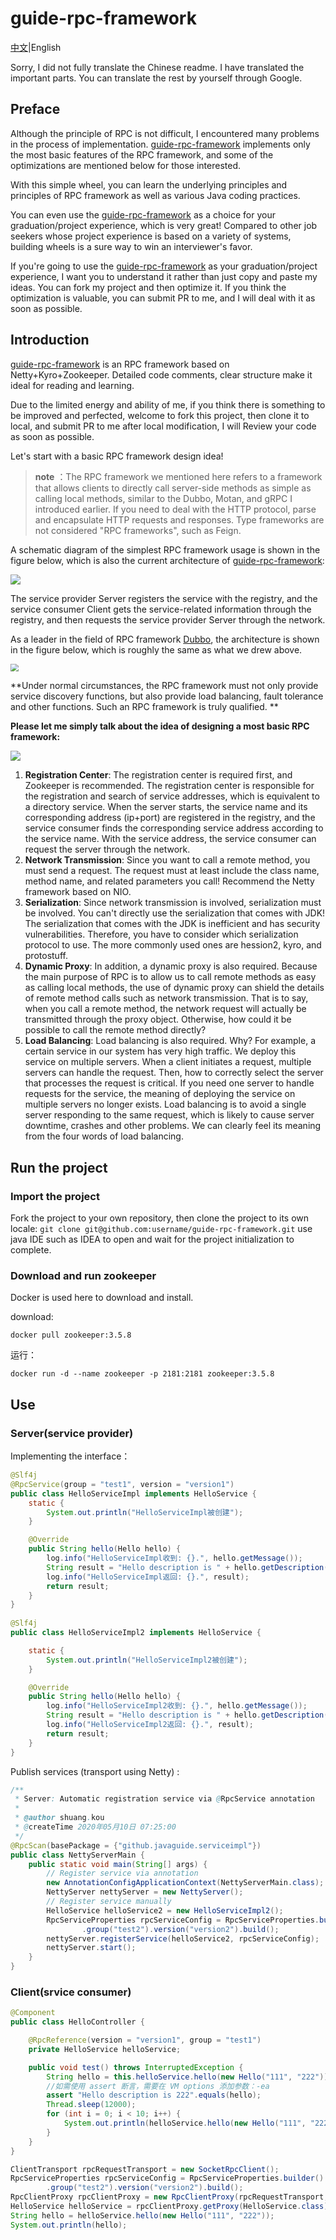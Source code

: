 # guide-rpc-framework

[中文](./README.md)|English

Sorry, I did not fully translate the Chinese readme. I have translated the important parts. You can translate the rest by yourself through Google.

## Preface

Although the principle of RPC is not difficult, I encountered many problems in the process of implementation. [guide-rpc-framework](https://github.com/Snailclimb/guide-rpc-framework)  implements only the most basic features of the RPC framework, and some of the optimizations are mentioned below for those interested.

With this simple wheel, you can learn the underlying principles and principles of RPC  framework as well as various Java coding practices.

You can even use the  [guide-rpc-framework](https://github.com/Snailclimb/guide-rpc-framework)  as a choice for your graduation/project experience, which is very great! Compared to other job seekers whose project experience is based on a variety of systems, building wheels is a sure way to win an interviewer's favor.

If you're going to use the  [guide-rpc-framework](https://github.com/Snailclimb/guide-rpc-framework)  as your graduation/project experience, I want you to understand it rather than just copy and paste my ideas. You can fork my project and then optimize it. If you think the optimization is valuable, you can submit PR to me, and I will deal with it as soon as possible.

##  Introduction

 [guide-rpc-framework](https://github.com/Snailclimb/guide-rpc-framework) is an RPC framework based on Netty+Kyro+Zookeeper. Detailed code comments, clear structure make it ideal for reading and learning.

Due to the limited energy and ability of me, if you think there is something to be improved and perfected, welcome to fork this project, then clone it to local, and submit PR to me after local modification, I will Review your code as soon as possible.

Let's start with a basic RPC framework design idea!

> **note** ：The RPC framework we mentioned here refers to a framework that allows clients to directly call server-side methods as simple as calling local methods, similar to the Dubbo, Motan, and gRPC I introduced earlier. If you need to deal with the HTTP protocol, parse and encapsulate HTTP requests and responses. Type frameworks are not considered "RPC frameworks", such as Feign.

A schematic diagram of the simplest RPC framework usage is shown in the figure below, which is also the current architecture of [guide-rpc-framework](https://github.com/Snailclimb/guide-rpc-framework):

![](./images/rpc-architure.png)

The service provider Server registers the service with the registry, and the service consumer Client gets the service-related information through the registry, and then requests the service provider Server through the network.

As a leader in the field of RPC framework [Dubbo](https://github.com/apache/dubbo), the architecture is shown in the figure below, which is roughly the same as what we drew above.

<img src="./images/dubbo-architure.jpg" style="zoom:80%;" />

**Under normal circumstances, the RPC framework must not only provide service discovery functions, but also provide load balancing, fault tolerance and other functions. Such an RPC framework is truly qualified. ** 

**Please let me simply talk about the idea of designing a most basic RPC framework:**

![](./images/rpc-architure-detail.png)

1. **Registration Center**: The registration center is required first, and Zookeeper is recommended. The registration center is responsible for the registration and search of service addresses, which is equivalent to a directory service. When the server starts, the service name and its corresponding address (ip+port) are registered in the registry, and the service consumer finds the corresponding service address according to the service name. With the service address, the service consumer can request the server through the network.
2. **Network Transmission**: Since you want to call a remote method, you must send a request. The request must at least include the class name, method name, and related parameters you call! Recommend the Netty framework based on NIO.
3. **Serialization**: Since network transmission is involved, serialization must be involved. You can't directly use the serialization that comes with JDK! The serialization that comes with the JDK is inefficient and has security vulnerabilities. Therefore, you have to consider which serialization protocol to use. The more commonly used ones are hession2, kyro, and protostuff.
4. **Dynamic Proxy**: In addition, a dynamic proxy is also required. Because the main purpose of RPC is to allow us to call remote methods as easy as calling local methods, the use of dynamic proxy can shield the details of remote method calls such as network transmission. That is to say, when you call a remote method, the network request will actually be transmitted through the proxy object. Otherwise, how could it be possible to call the remote method directly?
2. **Load Balancing**: Load balancing is also required. Why? For example, a certain service in our system has very high traffic. We deploy this service on multiple servers. When a client initiates a request, multiple servers can handle the request. Then, how to correctly select the server that processes the request is critical. If you need one server to handle requests for the service, the meaning of deploying the service on multiple servers no longer exists. Load balancing is to avoid a single server responding to the same request, which is likely to cause server downtime, crashes and other problems. We can clearly feel its meaning from the four words of load balancing.

## Run the project

### Import the project

Fork the project to your own repository, then clone the project to its own locale: `git clone git@github.com:username/guide-rpc-framework.git`  use java IDE such as IDEA to open and wait for the project initialization to complete.



### Download and run zookeeper

Docker is used here to download and install.

download:

```shell
docker pull zookeeper:3.5.8
```

运行：

```shell
docker run -d --name zookeeper -p 2181:2181 zookeeper:3.5.8
```

## Use

### Server(service provider)

Implementing the interface：

```java
@Slf4j
@RpcService(group = "test1", version = "version1")
public class HelloServiceImpl implements HelloService {
    static {
        System.out.println("HelloServiceImpl被创建");
    }

    @Override
    public String hello(Hello hello) {
        log.info("HelloServiceImpl收到: {}.", hello.getMessage());
        String result = "Hello description is " + hello.getDescription();
        log.info("HelloServiceImpl返回: {}.", result);
        return result;
    }
}
	
@Slf4j
public class HelloServiceImpl2 implements HelloService {

    static {
        System.out.println("HelloServiceImpl2被创建");
    }

    @Override
    public String hello(Hello hello) {
        log.info("HelloServiceImpl2收到: {}.", hello.getMessage());
        String result = "Hello description is " + hello.getDescription();
        log.info("HelloServiceImpl2返回: {}.", result);
        return result;
    }
}
```

Publish services (transport using Netty) :

```java
/**
 * Server: Automatic registration service via @RpcService annotation
 *
 * @author shuang.kou
 * @createTime 2020年05月10日 07:25:00
 */
@RpcScan(basePackage = {"github.javaguide.serviceimpl"})
public class NettyServerMain {
    public static void main(String[] args) {
        // Register service via annotation
        new AnnotationConfigApplicationContext(NettyServerMain.class);
        NettyServer nettyServer = new NettyServer();
        // Register service manually
        HelloService helloService2 = new HelloServiceImpl2();
        RpcServiceProperties rpcServiceConfig = RpcServiceProperties.builder()
                .group("test2").version("version2").build();
        nettyServer.registerService(helloService2, rpcServiceConfig);
        nettyServer.start();
    }
}
```

### Client(srvice consumer)


```java
@Component
public class HelloController {

    @RpcReference(version = "version1", group = "test1")
    private HelloService helloService;

    public void test() throws InterruptedException {
        String hello = this.helloService.hello(new Hello("111", "222"));
        //如需使用 assert 断言，需要在 VM options 添加参数：-ea
        assert "Hello description is 222".equals(hello);
        Thread.sleep(12000);
        for (int i = 0; i < 10; i++) {
            System.out.println(helloService.hello(new Hello("111", "222")));
        }
    }
}
```

```java
ClientTransport rpcRequestTransport = new SocketRpcClient();
RpcServiceProperties rpcServiceConfig = RpcServiceProperties.builder()
        .group("test2").version("version2").build();
RpcClientProxy rpcClientProxy = new RpcClientProxy(rpcRequestTransport, rpcServiceConfig);
HelloService helloService = rpcClientProxy.getProxy(HelloService.class);
String hello = helloService.hello(new Hello("111", "222"));
System.out.println(hello);
```